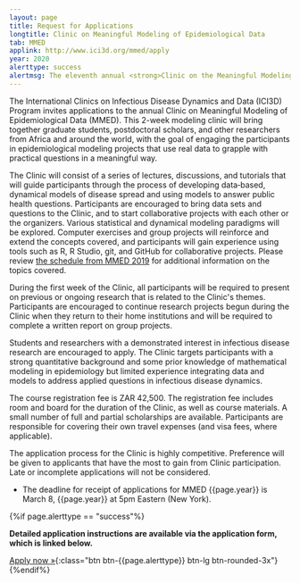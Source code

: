 ```yaml
---
layout: page
title: Request for Applications
longtitle: Clinic on Meaningful Modeling of Epidemiological Data
tab: MMED
applink: http://www.ici3d.org/mmed/apply
year: 2020
alerttype: success
alertmsg: The eleventh annual <strong>Clinic on the Meaningful Modeling of Epidemiological Data (MMED)</strong> will be held June 1-12, 2020 at the African Institute for Mathematical Sciences in Muizenberg, South Africa. The application for MMED 2020 is now open.
---
```

The International Clinics on Infectious Disease Dynamics and Data (ICI3D) Program invites applications to the annual Clinic on Meaningful Modeling of Epidemiological Data (MMED). This 2-week modeling clinic will bring together graduate students, postdoctoral scholars, and other researchers from Africa and around the world, with the goal of engaging the participants in epidemiological modeling projects that use real data to grapple with practical questions in a meaningful way.

The Clinic will consist of a series of lectures, discussions, and tutorials that will guide participants through the process of developing data‐based, dynamical models of disease spread and using models to answer public health questions. Participants are encouraged to bring data sets and questions to the Clinic, and to start collaborative projects with each other or the organizers. Various statistical and dynamical modeling paradigms will be explored. Computer exercises and group projects will reinforce and extend the concepts covered, and participants will gain experience using tools such as R, R Studio, git, and GitHub for collaborative projects. Please review [the schedule from MMED 2019](http://www.ici3d.org/MMED/schedule/2019) for additional information on the topics covered.

During the first week of the Clinic, all participants will be required to present on previous or ongoing research that is related to the Clinic's themes. Participants are encouraged to continue research projects begun during the Clinic when they return to their home institutions and will be required to complete a written report on group projects.

Students and researchers with a demonstrated interest in infectious disease research are encouraged to apply. The Clinic targets participants with a strong quantitative background and some prior knowledge of mathematical modeling in epidemiology but limited experience integrating data and models to address applied questions in infectious disease dynamics.

The course registration fee is ZAR 42,500. The registration fee includes room and board for the duration of the Clinic, as well as course materials. A small number of full and partial scholarships are available. Participants are responsible for covering their own travel expenses (and visa fees, where applicable).

The application process for the Clinic is highly competitive. Preference will be given to applicants that have the most to gain from Clinic participation. Late or incomplete applications will not be considered.

- The deadline for receipt of applications for MMED {{page.year}} is March 8, {{page.year}} at 5pm Eastern (New York).

{%if page.alerttype == "success"%}

**Detailed application instructions are available via the application form, which is linked below.**

[Apply now »]({{page.applink}} "Application Form"){:class="btn btn-{{page.alerttype}} btn-lg btn-rounded-3x"}
{%endif%}
